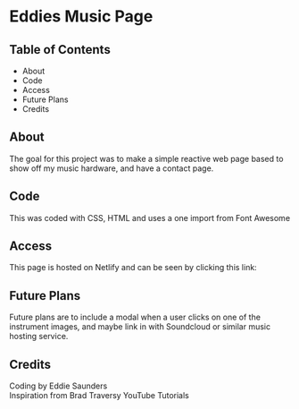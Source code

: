 # Eddies Music Page

## Table of Contents
- About
- Code
- Access
- Future Plans
- Credits

## About
The goal for this project was to make a simple reactive web page based to show off my music hardware, and have a contact page.

## Code
This was coded with CSS, HTML and uses a one import from Font Awesome

## Access
This page is hosted on Netlify and can be seen by clicking this link:  

## Future Plans
Future plans are to include a modal when a user clicks on one of the instrument images, and maybe link in with Soundcloud or similar music hosting service.

## Credits
Coding by Eddie Saunders  
Inspiration from Brad Traversy YouTube Tutorials